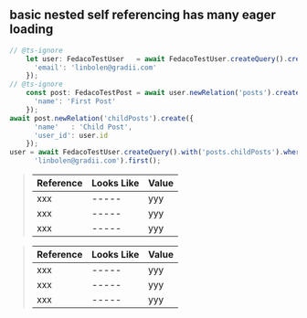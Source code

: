 ## basic nested self referencing has many eager loading

```typescript
// @ts-ignore
    let user: FedacoTestUser   = await FedacoTestUser.createQuery().create({
      'email': 'linbolen@gradii.com'
    });
// @ts-ignore
    const post: FedacoTestPost = await user.newRelation('posts').create({
      'name': 'First Post'
    });
await post.newRelation('childPosts').create({
      'name'   : 'Child Post',
      'user_id': user.id
    });
user = await FedacoTestUser.createQuery().with('posts.childPosts').where('email',
      'linbolen@gradii.com').first();
```

> | Reference | Looks Like | Value |
> | ------ | ----- | ----- |
> | xxx | ----- | yyy |
> | xxx | ----- | yyy |
> | xxx | ----- | yyy |


> | Reference | Looks Like | Value |
> | ------ | ----- | ----- |
> | xxx | ----- | yyy |
> | xxx | ----- | yyy |
> | xxx | ----- | yyy |
